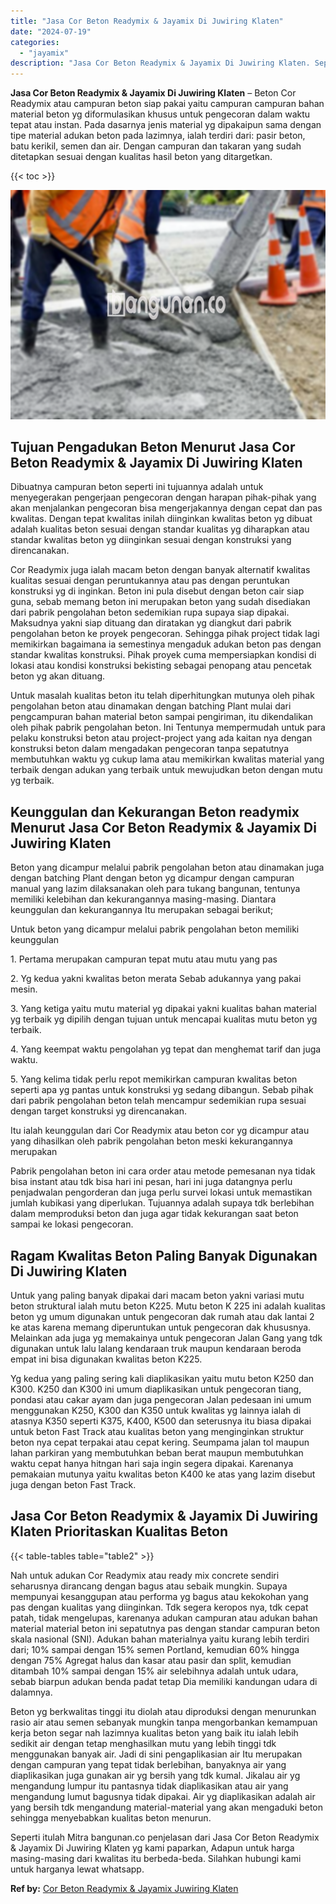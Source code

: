 ```yaml
---
title: "Jasa Cor Beton Readymix & Jayamix Di Juwiring Klaten"
date: "2024-07-19"
categories: 
  - "jayamix"
description: "Jasa Cor Beton Readymix & Jayamix Di Juwiring Klaten. Seperti itulah Mitra bangunan.co penjelasan dari Jasa Cor Beton Readymix & Jayamix Di Juwiring Klaten y..."
---
```


**Jasa Cor Beton Readymix & Jayamix Di Juwiring Klaten** – Beton Cor Readymix atau campuran beton siap pakai yaitu campuran campuran bahan material beton yg diformulasikan khusus untuk pengecoran dalam waktu tepat atau instan. Pada dasarnya jenis material yg dipakaipun sama dengan tipe material adukan beton pada lazimnya, ialah terdiri dari: pasir beton, batu kerikil, semen dan air. Dengan campuran dan takaran yang sudah ditetapkan sesuai dengan kualitas hasil beton yang ditargetkan.

{{< toc >}}

![Jasa Cor Beton Readymix & Jayamix Di Juwiring Klaten](/images/jasa-cor-readymix-48.png)

## Tujuan Pengadukan Beton Menurut Jasa Cor Beton Readymix & Jayamix Di Juwiring Klaten

Dibuatnya campuran beton seperti ini tujuannya adalah untuk menyegerakan pengerjaan pengecoran dengan harapan pihak-pihak yang akan menjalankan pengecoran bisa mengerjakannya dengan cepat dan pas kwalitas. Dengan tepat kwalitas inilah diinginkan kwalitas beton yg dibuat adalah kualitas beton sesuai dengan standar kualitas yg diharapkan atau standar kwalitas beton yg diinginkan sesuai dengan konstruksi yang direncanakan.

Cor Readymix juga ialah macam beton dengan banyak alternatif kwalitas kualitas sesuai dengan peruntukannya atau pas dengan peruntukan konstruksi yg di inginkan. Beton ini pula disebut dengan beton cair siap guna, sebab memang beton ini merupakan beton yang sudah disediakan dari pabrik pengolahan beton sedemikian rupa supaya siap dipakai. Maksudnya yakni siap dituang dan diratakan yg diangkut dari pabrik pengolahan beton ke proyek pengecoran. Sehingga pihak project tidak lagi memikirkan bagaimana ia semestinya mengaduk adukan beton pas dengan standar kwalitas konstruksi. Pihak proyek cuma mempersiapkan kondisi di lokasi atau kondisi konstruksi bekisting sebagai penopang atau pencetak beton yg akan dituang.

Untuk masalah kualitas beton itu telah diperhitungkan mutunya oleh pihak pengolahan beton atau dinamakan dengan batching Plant mulai dari pengcampuran bahan material beton sampai pengiriman, itu dikendalikan oleh pihak pabrik pengolahan beton. Ini Tentunya mempermudah untuk para pelaku konstruksi beton atau project-project yang ada kaitan nya dengan konstruksi beton dalam mengadakan pengecoran tanpa sepatutnya membutuhkan waktu yg cukup lama atau memikirkan kwalitas material yang terbaik dengan adukan yang terbaik untuk mewujudkan beton dengan mutu yg terbaik.

## Keunggulan dan Kekurangan Beton readymix Menurut Jasa Cor Beton Readymix & Jayamix Di Juwiring Klaten

Beton yang dicampur melalui pabrik pengolahan beton atau dinamakan juga dengan batching Plant dengan beton yg dicampur dengan campuran manual yang lazim dilaksanakan oleh para tukang bangunan, tentunya memiliki kelebihan dan kekurangannya masing-masing. Diantara keunggulan dan kekurangannya Itu merupakan sebagai berikut;

Untuk beton yang dicampur melalui pabrik pengolahan beton memiliki keunggulan

1\. Pertama merupakan campuran tepat mutu atau mutu yang pas

2\. Yg kedua yakni kwalitas beton merata Sebab adukannya yang pakai mesin.

3\. Yang ketiga yaitu mutu material yg dipakai yakni kualitas bahan material yg terbaik yg dipilih dengan tujuan untuk mencapai kualitas mutu beton yg terbaik.

4\. Yang keempat waktu pengolahan yg tepat dan menghemat tarif dan juga waktu.

5\. Yang kelima tidak perlu repot memikirkan campuran kwalitas beton seperti apa yg pantas untuk konstruksi yg sedang dibangun. Sebab pihak dari pabrik pengolahan beton telah mencampur sedemikian rupa sesuai dengan target konstruksi yg direncanakan.

Itu ialah keunggulan dari Cor Readymix atau beton cor yg dicampur atau yang dihasilkan oleh pabrik pengolahan beton meski kekurangannya merupakan

Pabrik pengolahan beton ini cara order atau metode pemesanan nya tidak bisa instant atau tdk bisa hari ini pesan, hari ini juga datangnya perlu penjadwalan pengorderan dan juga perlu survei lokasi untuk memastikan jumlah kubikasi yang diperlukan. Tujuannya adalah supaya tdk berlebihan dalam memproduksi beton dan juga agar tidak kekurangan saat beton sampai ke lokasi pengecoran.

## Ragam Kwalitas Beton Paling Banyak Digunakan Di Juwiring Klaten

Untuk yang paling banyak dipakai dari macam beton yakni variasi mutu beton struktural ialah mutu beton K225. Mutu beton K 225 ini adalah kualitas beton yg umum digunakan untuk pengecoran dak rumah atau dak lantai 2 ke atas karena memang diperuntukan untuk pengecoran dak khususnya. Melainkan ada juga yg memakainya untuk pengecoran Jalan Gang yang tdk digunakan untuk lalu lalang kendaraan truk maupun kendaraan beroda empat ini bisa digunakan kwalitas beton K225.

Yg kedua yang paling sering kali diaplikasikan yaitu mutu beton K250 dan K300. K250 dan K300 ini umum diaplikasikan untuk pengecoran tiang, pondasi atau cakar ayam dan juga pengecoran Jalan pedesaan ini umum menggunakan K250, K300 dan K350 untuk kwalitas yg lainnya ialah di atasnya K350 seperti K375, K400, K500 dan seterusnya itu biasa dipakai untuk beton Fast Track atau kualitas beton yang menginginkan struktur beton nya cepat terpakai atau cepat kering. Seumpama jalan tol maupun lahan parkiran yang membutuhkan beban berat maupun membutuhkan waktu cepat hanya hitngan hari saja ingin segera dipakai. Karenanya pemakaian mutunya yaitu kwalitas beton K400 ke atas yang lazim disebut juga dengan beton Fast Track.

## Jasa Cor Beton Readymix & Jayamix Di Juwiring Klaten Prioritaskan Kualitas Beton

{{< table-tables table="table2" >}}

Nah untuk adukan Cor Readymix atau ready mix concrete sendiri seharusnya dirancang dengan bagus atau sebaik mungkin. Supaya mempunyai kesanggupan atau performa yg bagus atau kekokohan yang pas dengan kualitas yang diinginkan. Tdk segera keropos nya, tdk cepat patah, tidak mengelupas, karenanya adukan campuran atau adukan bahan material material beton ini sepatutnya pas dengan standar campuran beton skala nasional (SNI). Adukan bahan materialnya yaitu kurang lebih terdiri dari; 10% sampai dengan 15% semen Portland, kemudian 60% hingga dengan 75% Agregat halus dan kasar atau pasir dan split, kemudian ditambah 10% sampai dengan 15% air selebihnya adalah untuk udara, sebab biarpun adukan benda padat tetap Dia memiliki kandungan udara di dalamnya.

Beton yg berkwalitas tinggi itu diolah atau diproduksi dengan menurunkan rasio air atau semen sebanyak mungkin tanpa mengorbankan kemampuan kerja beton segar nah lazimnya kualitas beton yang baik itu ialah lebih sedikit air dengan tetap menghasilkan mutu yang lebih tinggi tdk menggunakan banyak air. Jadi di sini pengaplikasian air Itu merupakan dengan campuran yang tepat tidak berlebihan, banyaknya air yang diaplikasikan juga gunakan air yg bersih yang tdk kumal. Jikalau air yg mengandung lumpur itu pantasnya tidak diaplikasikan atau air yang mengandung lumut bagusnya tidak dipakai. Air yg diaplikasikan adalah air yang bersih tdk mengandung material-material yang akan mengaduki beton sehingga menyebabkan kualitas beton menurun.

Seperti itulah Mitra bangunan.co penjelasan dari Jasa Cor Beton Readymix & Jayamix Di Juwiring Klaten yg kami paparkan, Adapun untuk harga masing-masing dari kwalitas itu berbeda-beda. Silahkan hubungi kami untuk harganya lewat whatsapp.

**Ref by:** [Cor Beton Readymix & Jayamix Juwiring Klaten](https://id.wikipedia.org/wiki/Cor)
